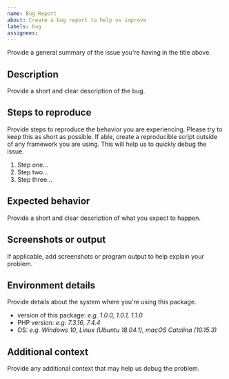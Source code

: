 ```yaml
---
name: Bug Report
about: Create a bug report to help us improve
labels: bug
assignees:
---
```

Provide a general summary of the issue you're having in the title above.

## Description
Provide a short and clear description of the bug.

## Steps to reproduce
Provide steps to reproduce the behavior you are experiencing. Please try to keep
this as short as possible. If able, create a reproducible script outside of any
framework you are using. This will help us to quickly debug the issue.
1. Step one...
2. Step two...
3. Step three...

## Expected behavior
Provide a short and clear description of what you expect to happen.

## Screenshots or output
If applicable, add screenshots or program output to help explain your problem.

## Environment details
Provide details about the system where you're using this package.
- version of this package: *e.g. 1.0.0, 1.0.1, 1.1.0*
- PHP version: *e.g. 7.3.16, 7.4.4*
- OS: *e.g. Windows 10, Linux (Ubuntu 18.04.1), macOS Catalina (10.15.3)*

## Additional context
Provide any additional context that may help us debug the problem.

